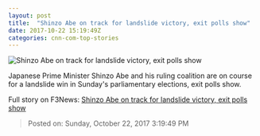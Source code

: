 ```yaml
---
layout: post
title:  "Shinzo Abe on track for landslide victory, exit polls show"
date: 2017-10-22 15:19:49Z
categories: cnn-com-top-stories
---
```


![Shinzo Abe on track for landslide victory, exit polls show](http://cdn.cnn.com/cnnnext/dam/assets/171022122219-shinzo-abe-japan-super-tease.jpg)

Japanese Prime Minister Shinzo Abe and his ruling coalition are on course for a landslide win in Sunday's parliamentary elections, exit polls show.


Full story on F3News: [Shinzo Abe on track for landslide victory, exit polls show](http://www.f3nws.com/n/mTUnJJ)

> Posted on: Sunday, October 22, 2017 3:19:49 PM
